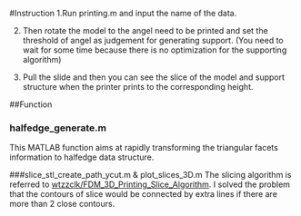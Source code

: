 #Instruction
1.Run printing.m and input the name of the data. 
 
2. Then rotate the model to the angel need to be printed and set the threshold of angel as judgement for generating support. (You need to wait for some time because there is no optimization for the supporting algorithm)
 
3. Pull the slide and then you can see the slice of the model and support structure when the printer prints to the corresponding height.
 
##Function
### halfedge_generate.m
This MATLAB function aims at rapidly transforming the triangular facets information to halfedge data structure. 

###slice_stl_create_path_ycut.m & plot_slices_3D.m
The slicing algorithm is referred to [wtzzclk/FDM_3D_Printing_Slice_Algorithm](https://github.com/wtzzclk/FDM_3D_Printing_Slice_Algorithm "悬停显示"). I solved the problem that the contours of slice would be connected by extra lines if there are more than 2 close contours. 
